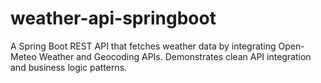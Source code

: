 # weather-api-springboot
A Spring Boot REST API that fetches weather data by integrating Open-Meteo Weather and Geocoding APIs. Demonstrates clean API integration and business logic patterns.
